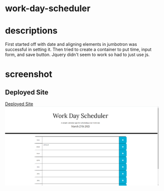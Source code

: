 # work-day-scheduler

# descriptions
First started off with date and aligning elements in jumbotron was successful in setting it. Then tried to create a container to put time, input form, and save button. Jquery didn't seem to work so had to just use js. 

# screenshot

## Deployed Site
[Deployed Site](https://greenkimparsons.github.io/codequiz/.)
![screenshot](./assets/workday.png)